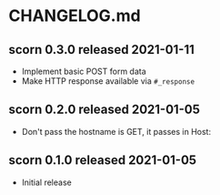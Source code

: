 
# CHANGELOG.md


## scorn 0.3.0 released 2021-01-11

* Implement basic POST form data
* Make HTTP response available via `#_response`


## scorn 0.2.0 released 2021-01-05

* Don't pass the hostname is GET, it passes in Host:


## scorn 0.1.0 released 2021-01-05

* Initial release

